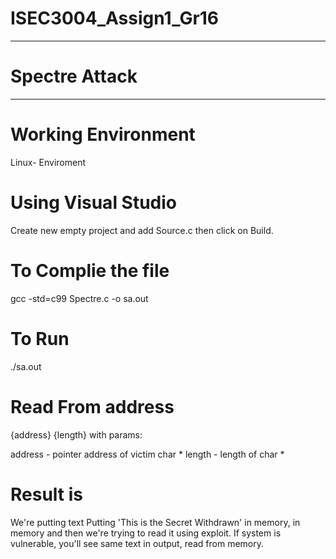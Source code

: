 # ISEC3004_Assign1_Gr16

*****************
# Spectre Attack
*****************

# Working Environment 
Linux- Enviroment

# Using Visual Studio
Create new empty project and add Source.c then click on Build.

# To Complie the file 
gcc -std=c99 Spectre.c -o sa.out

# To Run
./sa.out

# Read From address
{address} {length} with params:

address - pointer address of victim char *
length - length of char * 

# Result is
We're putting text Putting 'This is the Secret Withdrawn' in memory, in memory and then we're trying to read it using exploit. If system is vulnerable, you'll see same text in output, read from memory.




